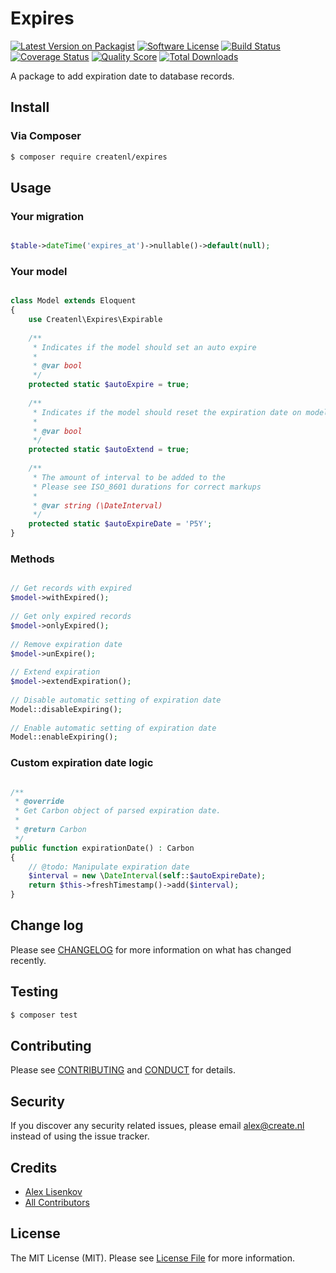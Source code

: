 # Expires

[![Latest Version on Packagist][ico-version]][link-packagist]
[![Software License][ico-license]](LICENSE.md)
[![Build Status][ico-travis]][link-travis]
[![Coverage Status][ico-scrutinizer]][link-scrutinizer]
[![Quality Score][ico-code-quality]][link-code-quality]
[![Total Downloads][ico-downloads]][link-downloads]

A package to add expiration date to database records.

## Install

### Via Composer

``` bash
$ composer require createnl/expires
```

## Usage

### Your migration
``` php

$table->dateTime('expires_at')->nullable()->default(null);

```

### Your model

``` php

class Model extends Eloquent
{
    use Createnl\Expires\Expirable
    
    /**
     * Indicates if the model should set an auto expire
     *
     * @var bool
     */
    protected static $autoExpire = true;
     
    /**
     * Indicates if the model should reset the expiration date on model update
     *
     * @var bool
     */
    protected static $autoExtend = true;
    
    /**
     * The amount of interval to be added to the
     * Please see ISO_8601 durations for correct markups
     *
     * @var string (\DateInterval)
     */
    protected static $autoExpireDate = 'P5Y';
}
```

### Methods

``` php

// Get records with expired
$model->withExpired();
 
// Get only expired records
$model->onlyExpired();
 
// Remove expiration date
$model->unExpire();
 
// Extend expiration
$model->extendExpiration();
 
// Disable automatic setting of expiration date
Model::disableExpiring();
 
// Enable automatic setting of expiration date
Model::enableExpiring();

```

### Custom expiration date logic

``` php

/**
 * @override
 * Get Carbon object of parsed expiration date.
 *
 * @return Carbon
 */
public function expirationDate() : Carbon
{
    // @todo: Manipulate expiration date
    $interval = new \DateInterval(self::$autoExpireDate);
    return $this->freshTimestamp()->add($interval);
}

```

## Change log

Please see [CHANGELOG](CHANGELOG.md) for more information on what has changed recently.

## Testing

``` bash
$ composer test
```

## Contributing

Please see [CONTRIBUTING](CONTRIBUTING.md) and [CONDUCT](CONDUCT.md) for details.

## Security

If you discover any security related issues, please email alex@create.nl instead of using the issue tracker.

## Credits

- [Alex Lisenkov][link-author]
- [All Contributors][link-contributors]

## License

The MIT License (MIT). Please see [License File](LICENSE.md) for more information.

[ico-version]: https://img.shields.io/packagist/v/createnl/tickets.svg?style=flat-square
[ico-license]: https://img.shields.io/badge/license-MIT-brightgreen.svg?style=flat-square
[ico-travis]: https://img.shields.io/travis/createnl/tickets/master.svg?style=flat-square
[ico-scrutinizer]: https://img.shields.io/scrutinizer/coverage/g/createnl/tickets.svg?style=flat-square
[ico-code-quality]: https://img.shields.io/scrutinizer/g/createnl/tickets.svg?style=flat-square
[ico-downloads]: https://img.shields.io/packagist/dt/createnl/tickets.svg?style=flat-square

[link-packagist]: https://packagist.org/packages/createnl/tickets
[link-travis]: https://travis-ci.org/createnl/tickets
[link-scrutinizer]: https://scrutinizer-ci.com/g/createnl/tickets/code-structure
[link-code-quality]: https://scrutinizer-ci.com/g/createnl/tickets
[link-downloads]: https://packagist.org/packages/createnl/tickets
[link-author]: https://github.com/:SpecialistAlex
[link-contributors]: ../../contributors
